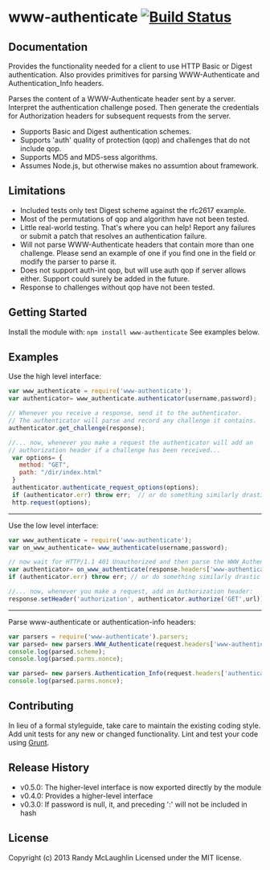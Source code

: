 # www-authenticate [![Build Status](https://secure.travis-ci.org/randymized/www-authenticate.png?branch=master)](http://travis-ci.org/randymized/www-authenticate)

## Documentation
Provides the functionality needed for a client to use HTTP Basic or Digest authentication.  Also provides primitives for parsing WWW-Authenticate and Authentication_Info headers.

Parses the content of a WWW-Authenticate header sent by a server. Interpret the authentication challenge posed. Then generate the credentials for Authorization headers for subsequent requests from the server.

- Supports Basic and Digest authentication schemes.
- Supports 'auth' quality of protection (qop) and challenges that do not include qop.
- Supports MD5 and MD5-sess algorithms.
- Assumes Node.js, but otherwise makes no assumtion about framework.

## Limitations
- Included tests only test Digest scheme against the rfc2617 example.
- Most of the permutations of qop and algorithm have not been tested.
- Little real-world testing.  That's where you can help!  Report any failures or submit a patch that resolves an authentication failure.
- Will not parse WWW-Authenticate headers that contain more than one challenge.  Please send an example of one if you find one in the field or modify the parser to parse it.
- Does not support auth-int qop, but will use auth qop if server allows either.  Support could surely be added in the future.
- Response to challenges without qop have not been tested.

## Getting Started
Install the module with: `npm install www-authenticate`
See examples below.

## Examples
Use the high level interface:
```javascript
var www_authenticate = require('www-authenticate');
var authenticator= www_authenticate.authenticator(username,password);

// Whenever you receive a response, send it to the authenticator.
// The authenticator will parse and record any challenge it contains.
authenticator.get_challenge(response);

//... now, whenever you make a request the authenticator will add an
// authorization header if a challenge has been received...
 var options= {
   method: "GET",
   path: "/dir/index.html"
 }
 authenticator.authenticate_request_options(options);
 if (authenticator.err) throw err;  // or do something similarly drastic
 http.request(options);
```
---
Use the low level interface:
```javascript
var www_authenticate = require('www-authenticate');
var on_www_authenticate= www_authenticate(username,password);

// now wait for HTTP/1.1 401 Unauthorized and then parse the WWW_Authenticate header
var authenticator= on_www_authenticate(response.headers['www-authenticate']);
if (authenticator.err) throw err; // or do something similarly drastic

//... now, whenever you make a request, add an Authorization header:
response.setHeader('authorization', authenticator.authorize('GET',url));
```
---
Parse www-authenticate or authentication-info headers:
```javascript
var parsers = require('www-authenticate').parsers;
var parsed= new parsers.WWW_Authenticate(request.headers['www-authenticate']);
console.log(parsed.scheme);
console.log(parsed.parms.nonce);

var parsed= new parsers.Authentication_Info(request.headers['authentication-info']);
console.log(parsed.parms.nonce);
```

## Contributing
In lieu of a formal styleguide, take care to maintain the existing coding style. Add unit tests for any new or changed functionality. Lint and test your code using [Grunt](http://gruntjs.com/).

## Release History
- v0.5.0: The higher-level interface is now exported directly by the module
- v0.4.0: Provides a higher-level interface
- v0.3.0: If password is null, it, and preceding ':' will not be included in hash

## License
Copyright (c) 2013 Randy McLaughlin
Licensed under the MIT license.
